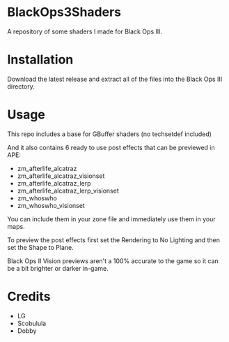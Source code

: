# BlackOps3Shaders
 A repository of some shaders I made for Black Ops III.

# Installation
 Download the latest release and extract all of the files into the Black Ops III directory.

# Usage
 This repo includes a base for GBuffer shaders (no techsetdef included)
 
 And it also contains 6 ready to use post effects that can be previewed in APE:
 * zm_afterlife_alcatraz
 * zm_afterlife_alcatraz_visionset
 * zm_afterlife_alcatraz_lerp
 * zm_afterlife_alcatraz_lerp_visionset
 * zm_whoswho
 * zm_whoswho_visionset

You can include them in your zone file and immediately use them in your maps.

To preview the post effects first set the Rendering to No Lighting and then set the Shape to Plane.

Black Ops II Vision previews aren't a 100% accurate to the game so it can be a bit brighter or darker in-game.

# Credits
* LG
* Scobulula
* Dobby
